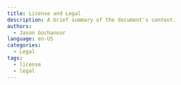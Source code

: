 ```yaml
---
title: License and Legal
description: A brief summary of the document's content.
authors:
  - Jason Gochanour
language: en-US
categories:
  - Legal
tags:
  - license
  - legal
---
```


<!-- Your legal documentation goes here -->
